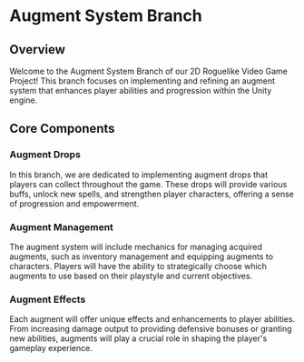 # Augment System Branch

## Overview
Welcome to the Augment System Branch of our 2D Roguelike Video Game Project! This branch focuses on implementing and refining an augment system that enhances player abilities and progression within the Unity engine.

## Core Components
### Augment Drops
In this branch, we are dedicated to implementing augment drops that players can collect throughout the game. These drops will provide various buffs, unlock new spells, and strengthen player characters, offering a sense of progression and empowerment.

### Augment Management
The augment system will include mechanics for managing acquired augments, such as inventory management and equipping augments to characters. Players will have the ability to strategically choose which augments to use based on their playstyle and current objectives.

### Augment Effects
Each augment will offer unique effects and enhancements to player abilities. From increasing damage output to providing defensive bonuses or granting new abilities, augments will play a crucial role in shaping the player's gameplay experience.
